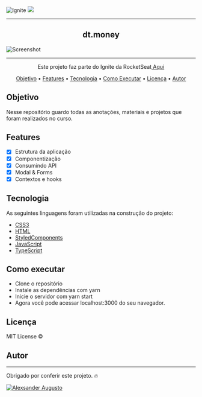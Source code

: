 
<img alt="Ignite" src="https://i.imgur.com/eCVyxxy.png">
<img src="https://img.shields.io/static/v1?label=Status&message=complete&color=00800&style=for-the-badge&logo=ghost"/>

---
<h2 align="center">dt.money</h2>
<img alt="Screenshot" src="https://github.com/shootowned/Ignite-reactJS-dt.money/blob/main/.github/screenshot.png">

---

<p align="center">Este projeto faz parte do Ignite da RocketSeat<a href="https://www.rocketseat.com.br/ignite" target='_blank'> Aqui </a> </p>

<p align="center">
 <a href="#Objetivo">Objetivo</a> •
 <a href="#Features">Features</a> • 
 <a href="#Tecnologia">Tecnologia</a> •
 <a href="#Comoexecutar">Como Executar</a> •
 <a href="#Licença">Licença</a> • 
 <a href="#Autor">Autor</a>
</p>

## Objetivo
Nesse repositório guardo todas as anotações, materiais e projetos que foram realizados no curso. 

## Features

- [x] Estrutura da aplicação
- [x] Componentização
- [x] Consumindo API
- [x] Modal & Forms
- [X] Contextos e hooks

## Tecnologia

As seguintes linguagens foram utilizadas na construção do projeto:

- [CSS3](https://developer.mozilla.org/pt-BR/docs/Web/CSS)
- [HTML](https://developer.mozilla.org/pt-BR/docs/Web/HTML)
- [StyledComponents](https://styled-components.com/)
- [JavaScript](https://developer.mozilla.org/pt-BR/docs/Web/JavaScript)
- [TypeScript](https://www.typescriptlang.org/)

## Como executar

- Clone o repositório
- Instale as dependências com yarn
- Inicie o servidor com yarn start
- Agora você pode acessar localhost:3000 do seu navegador.

## Licença

MIT License ©

## Autor
---

<p>Obrigado por conferir este projeto. 🔥</p> 

<a href="https://www.linkedin.com/in/shootowned/">
      <img alt="Alexsander Augusto" src="https://img.shields.io/badge/-Alexsander%20Augusto-blue?style=flat&logo=Linkedin&logoColor=white" />
</a>
